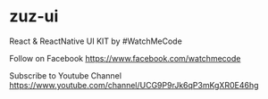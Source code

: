 # zuz-ui
React &amp; ReactNative UI KIT
by #WatchMeCode

Follow on Facebook
https://www.facebook.com/watchmecode

Subscribe to Youtube Channel
https://www.youtube.com/channel/UCG9P9rJk6qP3mKgXR0E46hg
